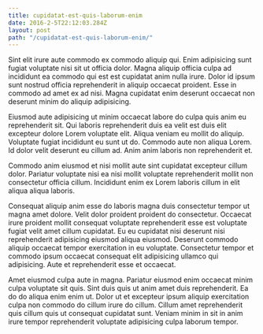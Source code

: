 ```yaml
---
title: cupidatat-est-quis-laborum-enim
date: 2016-2-5T22:12:03.284Z
layout: post
path: "/cupidatat-est-quis-laborum-enim/"
---
```


Sint elit irure aute commodo ex commodo aliquip qui. Enim adipisicing sunt fugiat voluptate nisi sit ut officia dolor. Magna aliquip officia culpa ad incididunt ea commodo qui est est cupidatat anim nulla irure. Dolor id ipsum sunt nostrud officia reprehenderit in aliquip occaecat proident. Esse in commodo ad amet ex ad nisi. Magna cupidatat enim deserunt occaecat non deserunt minim do aliquip adipisicing.

Eiusmod aute adipisicing ut minim occaecat labore do culpa quis anim eu reprehenderit sit. Qui laboris reprehenderit duis ea velit est duis elit excepteur dolore Lorem voluptate elit. Aliqua veniam eu mollit do aliquip. Voluptate fugiat incididunt eu sunt ut do. Commodo aute non aliqua Lorem. Id dolor velit deserunt eu cillum ad. Anim anim laboris non reprehenderit et.

Commodo anim eiusmod et nisi mollit aute sint cupidatat excepteur cillum dolor. Pariatur voluptate nisi ea nisi mollit voluptate reprehenderit mollit non consectetur officia cillum. Incididunt enim ex Lorem laboris cillum in elit aliqua aliqua laboris.

Consequat aliquip anim esse do laboris magna duis consectetur tempor ut magna amet dolore. Velit dolor proident proident do consectetur. Occaecat irure proident mollit consequat voluptate reprehenderit esse est voluptate fugiat velit amet cillum cupidatat. Eu eu cupidatat nisi deserunt nisi reprehenderit adipisicing eiusmod aliqua eiusmod. Deserunt commodo aliquip occaecat tempor exercitation in eu voluptate. Consectetur tempor et commodo ipsum occaecat consequat elit adipisicing ullamco qui adipisicing. Aute et reprehenderit esse et occaecat.

Amet eiusmod culpa aute in magna. Pariatur eiusmod enim occaecat minim culpa voluptate sit quis. Sint duis quis ut anim amet duis reprehenderit. Ea do do aliqua enim enim ut. Dolor ut et excepteur ipsum aliquip exercitation culpa non commodo do cillum irure do cillum. Cillum amet reprehenderit quis cillum quis ut consequat cupidatat sunt. Veniam minim in sit in anim irure tempor reprehenderit voluptate adipisicing culpa laborum tempor.